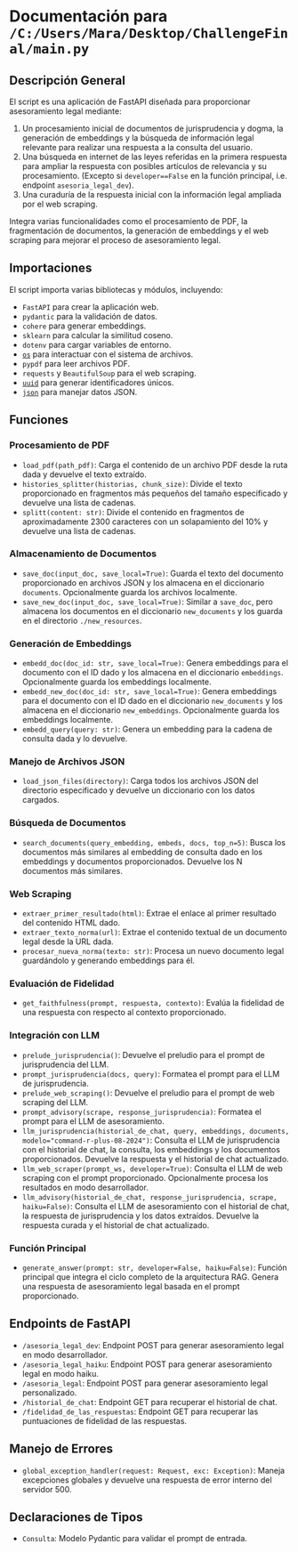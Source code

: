 # Documentación para `/C:/Users/Mara/Desktop/ChallengeFinal/main.py`

## Descripción General
El script es una aplicación de FastAPI diseñada para proporcionar asesoramiento legal mediante:
1. Un procesamiento inicial de documentos de jurisprudencia y dogma, la generación de embeddings y la búsqueda de información legal relevante para realizar una respuesta a la consulta del usuario.
2. Una búsqueda en internet de las leyes referidas en la primera respuesta para ampliar la respuesta con posibles artículos de relevancia y su procesamiento. (Excepto si `developer==False` en la función principal, i.e. endpoint `asesoria_legal_dev`).
3. Una curaduría de la respuesta inicial con la información legal ampliada por el web scraping.

Integra varias funcionalidades como el procesamiento de PDF, la fragmentación de documentos, la generación de embeddings y el web scraping para mejorar el proceso de asesoramiento legal.

## Importaciones
El script importa varias bibliotecas y módulos, incluyendo:

- `FastAPI` para crear la aplicación web.
- `pydantic` para la validación de datos.
- `cohere` para generar embeddings.
- `sklearn` para calcular la similitud coseno.
- `dotenv` para cargar variables de entorno.
- [`os`](file:///c:/Program%20Files/WindowsApps/PythonSoftwareFoundation.Python.3.12_3.12.2288.0_x64__qbz5n2kfra8p0/Lib/os.py) para interactuar con el sistema de archivos.
- `pypdf` para leer archivos PDF.
- `requests` y `BeautifulSoup` para el web scraping.
- [`uuid`](file:///c:/Program%20Files/WindowsApps/PythonSoftwareFoundation.Python.3.12_3.12.2288.0_x64__qbz5n2kfra8p0/Lib/uuid.py) para generar identificadores únicos.
- [`json`](file:///c:/Program%20Files/WindowsApps/PythonSoftwareFoundation.Python.3.12_3.12.2288.0_x64__qbz5n2kfra8p0/Lib/json/__init__.py) para manejar datos JSON.

## Funciones

### Procesamiento de PDF
- `load_pdf(path_pdf)`: Carga el contenido de un archivo PDF desde la ruta dada y devuelve el texto extraído.
- `histories_splitter(historias, chunk_size)`: Divide el texto proporcionado en fragmentos más pequeños del tamaño especificado y devuelve una lista de cadenas.
- `splitt(content: str)`: Divide el contenido en fragmentos de aproximadamente 2300 caracteres con un solapamiento del 10% y devuelve una lista de cadenas.

### Almacenamiento de Documentos
- `save_doc(input_doc, save_local=True)`: Guarda el texto del documento proporcionado en archivos JSON y los almacena en el diccionario `documents`. Opcionalmente guarda los archivos localmente.
- `save_new_doc(input_doc, save_local=True)`: Similar a `save_doc`, pero almacena los documentos en el diccionario `new_documents` y los guarda en el directorio `./new_resources`.

### Generación de Embeddings
- `embedd_doc(doc_id: str, save_local=True)`: Genera embeddings para el documento con el ID dado y los almacena en el diccionario `embeddings`. Opcionalmente guarda los embeddings localmente.
- `embedd_new_doc(doc_id: str, save_local=True)`: Genera embeddings para el documento con el ID dado en el diccionario `new_documents` y los almacena en el diccionario `new_embeddings`. Opcionalmente guarda los embeddings localmente.
- `embedd_query(query: str)`: Genera un embedding para la cadena de consulta dada y lo devuelve.

### Manejo de Archivos JSON
- `load_json_files(directory)`: Carga todos los archivos JSON del directorio especificado y devuelve un diccionario con los datos cargados.

### Búsqueda de Documentos
- `search_documents(query_embedding, embeds, docs, top_n=5)`: Busca los documentos más similares al embedding de consulta dado en los embeddings y documentos proporcionados. Devuelve los N documentos más similares.

### Web Scraping
- `extraer_primer_resultado(html)`: Extrae el enlace al primer resultado del contenido HTML dado.
- `extraer_texto_norma(url)`: Extrae el contenido textual de un documento legal desde la URL dada.
- `procesar_nueva_norma(texto: str)`: Procesa un nuevo documento legal guardándolo y generando embeddings para él.

### Evaluación de Fidelidad
- `get_faithfulness(prompt, respuesta, contexto)`: Evalúa la fidelidad de una respuesta con respecto al contexto proporcionado.

### Integración con LLM
- `prelude_jurisprudencia()`: Devuelve el preludio para el prompt de jurisprudencia del LLM.
- `prompt_jurisprudencia(docs, query)`: Formatea el prompt para el LLM de jurisprudencia.
- `prelude_web_scraping()`: Devuelve el preludio para el prompt de web scraping del LLM.
- `prompt_advisory(scrape, response_jurisprudencia)`: Formatea el prompt para el LLM de asesoramiento.
- `llm_jurisprudencia(historial_de_chat, query, embeddings, documents, modelo="command-r-plus-08-2024")`: Consulta el LLM de jurisprudencia con el historial de chat, la consulta, los embeddings y los documentos proporcionados. Devuelve la respuesta y el historial de chat actualizado.
- `llm_web_scraper(prompt_ws, developer=True)`: Consulta el LLM de web scraping con el prompt proporcionado. Opcionalmente procesa los resultados en modo desarrollador.
- `llm_advisory(historial_de_chat, response_jurisprudencia, scrape, haiku=False)`: Consulta el LLM de asesoramiento con el historial de chat, la respuesta de jurisprudencia y los datos extraídos. Devuelve la respuesta curada y el historial de chat actualizado.

### Función Principal
- `generate_answer(prompt: str, developer=False, haiku=False)`: Función principal que integra el ciclo completo de la arquitectura RAG. Genera una respuesta de asesoramiento legal basada en el prompt proporcionado.

## Endpoints de FastAPI
- `/asesoria_legal_dev`: Endpoint POST para generar asesoramiento legal en modo desarrollador.
- `/asesoria_legal_haiku`: Endpoint POST para generar asesoramiento legal en modo haiku.
- `/asesoria_legal`: Endpoint POST para generar asesoramiento legal personalizado.
- `/historial_de_chat`: Endpoint GET para recuperar el historial de chat.
- `/fidelidad_de_las_respuestas`: Endpoint GET para recuperar las puntuaciones de fidelidad de las respuestas.

## Manejo de Errores
- `global_exception_handler(request: Request, exc: Exception)`: Maneja excepciones globales y devuelve una respuesta de error interno del servidor 500.

## Declaraciones de Tipos
- `Consulta`: Modelo Pydantic para validar el prompt de entrada.
